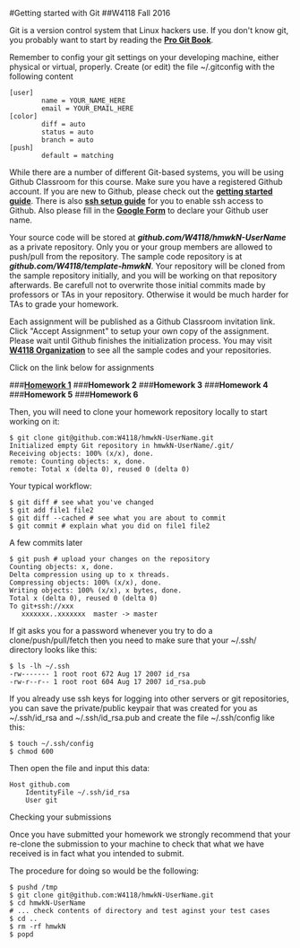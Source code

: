 #Getting started with Git
##W4118 Fall 2016

Git is a version control system that Linux hackers use. If you don't know git, you probably want to start by reading the [**Pro Git Book**](https://git-scm.com/book/en/v2).

Remember to config your git settings on your developing machine, either physical or virtual, properly. Create (or edit) the file ~/.gitconfig with the following content
```
[user]
        name = YOUR_NAME_HERE
        email = YOUR_EMAIL_HERE
[color]
        diff = auto
        status = auto
        branch = auto
[push]
        default = matching
```

While there are a number of different Git-based systems, you will be using Github Classroom for this course. Make sure you have a registered Github account. If you are new to Github, please check out the [**getting started guide**](https://help.github.com/articles/set-up-git/). There is also [**ssh setup guide**](https://help.github.com/articles/generating-an-ssh-key/) for you to enable ssh access to Github. Also please fill in the [**Google Form**](https://docs.google.com/a/columbia.edu/forms/d/1x_WFznM2y7ts_q6OpgXBOFbXd61Hnzv9NtwCgl6Pgjc) to declare your Github user name.

Your source code will be stored at **_github.com/W4118/hmwkN-UserName_** as a private repository. Only you or your group members are allowed to push/pull from the repository. The sample code repository is at **_github.com/W4118/template-hmwkN_**. Your repository will be cloned from the sample repository initially, and you will be working on that repository afterwards. Be carefull not to overwrite those initial commits made by professors or TAs in your repository. Otherwise it would be much harder for TAs to grade your homework.

Each assignment will be published as a Github Classroom invitation link. Click "Accept Assignment" to setup your own copy of the assignment. Please wait until Github finishes the initialization process. You may visit [**W4118 Organization**](https://github.com/w4118) to see all the sample codes and your repositories.

Click on the link below for assignments

###[**Homework 1**](https://classroom.github.com/assignment-invitations/4fc3c84ba63f479d9f39281364b97017)
###**Homework 2**
###**Homework 3**
###**Homework 4**
###**Homework 5**
###**Homework 6**

Then, you will need to clone your homework repository locally to start working on it: 
```
$ git clone git@github.com:W4118/hmwkN-UserName.git
Initialized empty Git repository in hmwkN-UserName/.git/
Receiving objects: 100% (x/x), done.
remote: Counting objects: x, done.
remote: Total x (delta 0), reused 0 (delta 0)
```

Your typical workflow:
```
$ git diff # see what you've changed
$ git add file1 file2
$ git diff --cached # see what you are about to commit
$ git commit # explain what you did on file1 file2
```
A few commits later
```
$ git push # upload your changes on the repository
Counting objects: x, done.
Delta compression using up to x threads.
Compressing objects: 100% (x/x), done.
Writing objects: 100% (x/x), x bytes, done.
Total x (delta 0), reused 0 (delta 0)
To git+ssh://xxx
   xxxxxxx..xxxxxxx  master -> master
```
If git asks you for a password whenever you try to do a clone/push/pull/fetch then you need to make sure that your ~/.ssh/ directory looks like this: 
```
$ ls -lh ~/.ssh
-rw------- 1 root root 672 Aug 17 2007 id_rsa
-rw-r--r-- 1 root root 604 Aug 17 2007 id_rsa.pub
```
If you already use ssh keys for logging into other servers or git repositories, you can save the private/public keypair that was created for you as ~/.ssh/id_rsa and ~/.ssh/id_rsa.pub and create the file ~/.ssh/config like this:
```
$ touch ~/.ssh/config
$ chmod 600
```
Then open the file and input this data:
```
Host github.com
	IdentityFile ~/.ssh/id_rsa
	User git
```

Checking your submissions

Once you have submitted your homework we strongly recommend that your re-clone the submission to your machine to check that what we have received is in fact what you intended to submit.

The procedure for doing so would be the following:
```
$ pushd /tmp
$ git clone git@github.com:W4118/hmwkN-UserName.git
$ cd hmwkN-UserName
# ... check contents of directory and test aginst your test cases
$ cd ..
$ rm -rf hmwkN
$ popd
```
